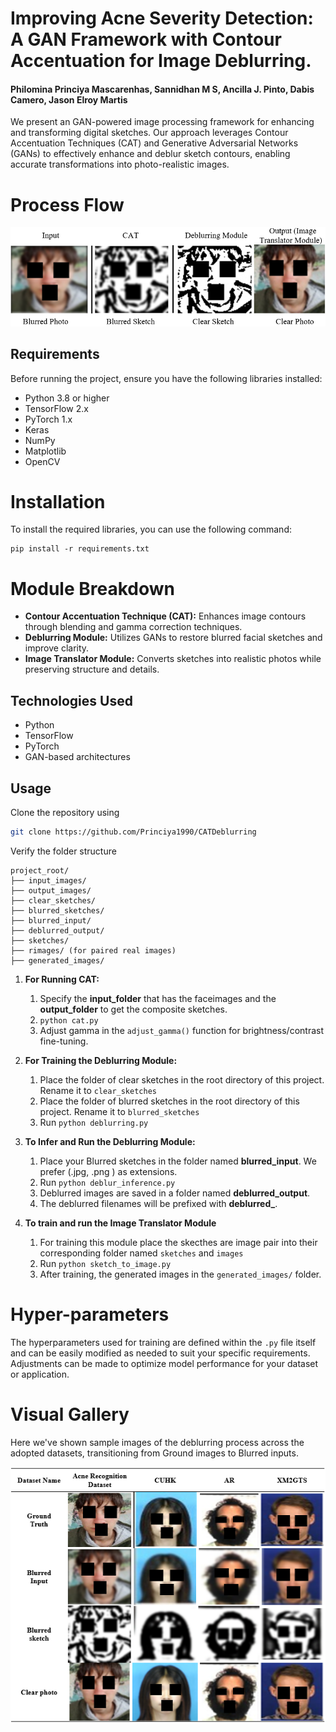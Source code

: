 # Improving Acne Severity Detection: A GAN Framework with Contour Accentuation for Image Deblurring.
#### Philomina Princiya Mascarenhas, Sannidhan M S, Ancilla J. Pinto, Dabis Camero, Jason Elroy Martis
We present an GAN-powered image processing framework for enhancing and transforming digital sketches. Our approach  leverages Contour Accentuation Techniques (CAT) and Generative Adversarial Networks (GANs) to effectively enhance and deblur sketch contours, enabling accurate transformations into photo-realistic images.

# Process Flow

<img src="images/Sample Output.PNG" alt="Network Architecture" width="600">

## Requirements
Before running the project, ensure you have the following libraries installed:
- Python 3.8 or higher
- TensorFlow 2.x
- PyTorch 1.x
- Keras
- NumPy
- Matplotlib
- OpenCV

# Installation
To install the required libraries, you can use the following command:
```
pip install -r requirements.txt
```
# Module Breakdown
- **Contour Accentuation Technique (CAT):** Enhances image contours through blending and gamma correction techniques.
- **Deblurring Module:** Utilizes GANs to restore blurred facial sketches and improve clarity.
- **Image Translator Module:** Converts sketches into realistic photos while preserving structure and details. 

## Technologies Used
- Python
- TensorFlow
- PyTorch
- GAN-based architectures

## Usage
Clone the repository using 
```bash
git clone https://github.com/Princiya1990/CATDeblurring
```
Verify the folder structure
```
project_root/
├── input_images/
├── output_images/
├── clear_sketches/
├── blurred_sketches/
├── blurred_input/
├── deblurred_output/
├── sketches/
├── rimages/ (for paired real images)
├── generated_images/
```


1. **For Running CAT:**
   1. Specify the **input_folder** that has the faceimages and the **output_folder** to get the composite sketches.
   2. ```python cat.py```
   3. Adjust gamma in the ```adjust_gamma()``` function for brightness/contrast fine-tuning.
    
2. **For Training the Deblurring Module:**
   1. Place the folder of clear sketches in the root directory of this project. Rename it to ```clear_sketches```
   2. Place the folder of blurred sketches in the root directory of this project. Rename it to ```blurred_sketches```
   3. Run ```python deblurring.py```
   
3. **To Infer and Run the Deblurring Module:**
   1. Place your Blurred sketches in the folder named **blurred_input**. We prefer (.jpg, .png ) as extensions.
   2. Run ```python deblur_inference.py```
   3. Deblurred images are saved in a folder named **deblurred_output**.
   4. The deblurred filenames will be prefixed with **deblurred_**.
  
4. **To train and run the Image Translator Module**
   1. For training this module place the skecthes are image pair into their corresponding folder named ```sketches``` and ```images```
   2. Run ```python sketch_to_image.py```
   3. After training, the generated images in the ```generated_images/``` folder.

# Hyper-parameters
The hyperparameters used for training are defined within the ```.py``` file itself and can be easily modified as needed to suit your specific requirements. Adjustments can be made to optimize model performance for your dataset or application.

# Visual Gallery
Here we've shown sample images of the deblurring process across the adopted datasets, transitioning from Ground images to Blurred inputs.

<img src="images/gallery.PNG" alt="Network Architecture" width="600">

